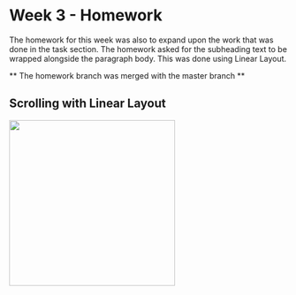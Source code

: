 # Week 3 - Homework

The homework for this week was also to expand upon the work that was done in the task section.
The homework asked for the subheading text to be wrapped alongside the paragraph body. This was done using Linear Layout.

** The homework branch was merged with the master branch **

## Scrolling with Linear Layout
<img src="gifs/wrapping_text_scroll.gif" width="300" />
